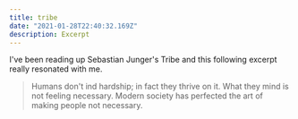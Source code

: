 ```yaml
---
title: tribe
date: "2021-01-28T22:40:32.169Z"
description: Excerpt
---
```


I've been reading up Sebastian Junger's Tribe and this following excerpt really resonated with me.

> Humans don't ind hardship; in fact they thrive on it. What they mind is not feeling necessary. Modern society has perfected the art of making people not necessary.